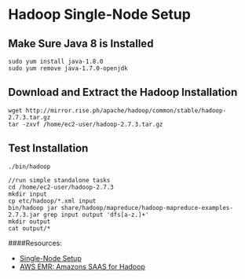 # Hadoop Single-Node Setup

## Make Sure Java 8 is Installed
```
sudo yum install java-1.8.0
sudo yum remove java-1.7.0-openjdk
```

## Download and Extract the Hadoop Installation
```
wget http://mirror.rise.ph/apache/hadoop/common/stable/hadoop-2.7.3.tar.gz
tar -zxvf /home/ec2-user/hadoop-2.7.3.tar.gz
```

## Test Installation
```
./bin/hadoop

//run simple standalone tasks
cd /home/ec2-user/hadoop-2.7.3
mkdir input
cp etc/hadoop/*.xml input
bin/hadoop jar share/hadoop/mapreduce/hadoop-mapreduce-examples-2.7.3.jar grep input output 'dfs[a-z.]+'
mkdir output
cat output/*
```

####Resources:
- [Single-Node Setup](https://hadoop.apache.org/docs/current2/hadoop-project-dist/hadoop-common/SingleCluster.html)
- [AWS EMR: Amazons SAAS for Hadoop](https://aws.amazon.com/emr/)
